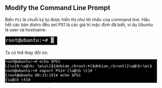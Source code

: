 ## Modify the Command Line Prompt

Biến `PS1` là chuỗi ký tự được hiển thị như lời nhắc của command line. Hầu hết các bản distro đều set PS1 là các giá trị mặc định đã biết, ví dụ Ubuntu là user và hostname:

<img src="img/57.jpg">

Ta có thể thay đổi nó:

<img src="img/58.jpg">